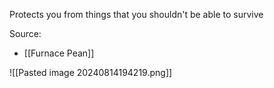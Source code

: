 Protects you from things that you shouldn't be able to survive

Source:
- [[Furnace Pean]]

![[Pasted image 20240814194219.png]]